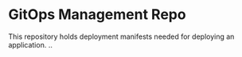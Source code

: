 # GitOps Management Repo

This repository holds deployment manifests needed for deploying an application.
..
